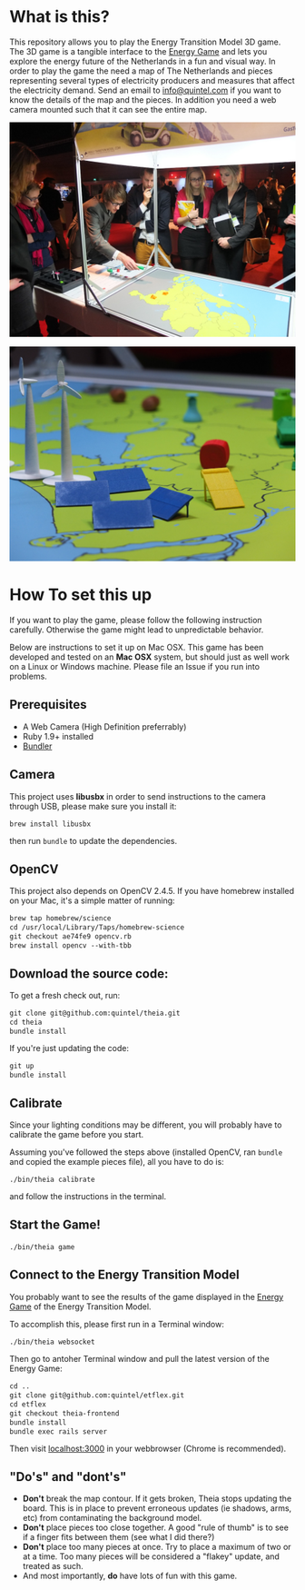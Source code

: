 # What is this?

This repository allows you to play the Energy Transition Model 3D game. The 3D 
game is a tangible interface to the [Energy Game](http://etflex.et-model.com/) 
and lets you explore the energy future of the Netherlands in a fun and visual 
way. In order to play the game the need a map of The Netherlands and pieces 
representing several types of electricity producers and measures that affect 
the electricity demand. Send an email to <info@quintel.com> if you want to know 
the details of the map and the pieces. In addition you need a web camera mounted 
such that it can see the entire map.

![Playing the Energy Transition Model 3D game](/images/people_playing_the_game.JPG)

![Several pieces used in playing the game](/images/pieces.JPG)

# How To set this up

If you want to play the game, please follow the following instruction carefully.
Otherwise the game might lead to unpredictable behavior.

Below are instructions to set it up on Mac OSX. This game has been developed and
tested on an **Mac OSX** system, but should just as well work on a Linux or
Windows machine. Please file an Issue if you run into problems.

## Prerequisites

* A Web Camera (High Definition preferrably)
* Ruby 1.9+ installed
* [Bundler](http://bundler.io)

## Camera

This project uses **libusbx** in order to send instructions to the camera through USB,
please make sure you install it:

    brew install libusbx

then run `bundle` to update the dependencies.

## OpenCV

This project also depends on OpenCV 2.4.5. If you have homebrew
installed on your Mac, it's a simple matter of running:

    brew tap homebrew/science
    cd /usr/local/Library/Taps/homebrew-science
    git checkout ae74fe9 opencv.rb
    brew install opencv --with-tbb

## Download the source code:

To get a fresh check out, run:

    git clone git@github.com:quintel/theia.git
    cd theia
    bundle install

If you're just updating the code:

    git up
    bundle install

## Calibrate

Since your lighting conditions may be different, you will probably have to calibrate the game before you start.

Assuming you've followed the steps above (installed OpenCV, ran `bundle` and copied the example pieces file), all you have to do is:

    ./bin/theia calibrate

and follow the instructions in the terminal.

## Start the Game!

    ./bin/theia game
    
## Connect to the Energy Transition Model

You probably want to see the results of the game displayed in the
[Energy Game](http://etflex.et-model.com) of the Energy Transition Model.

To accomplish this, please first run in a Terminal window:

    ./bin/theia websocket

Then go to antoher Terminal window and pull the latest version of the
Energy Game:

    cd ..
    git clone git@github.com:quintel/etflex.git
    cd etflex
    git checkout theia-frontend
    bundle install
    bundle exec rails server
    
Then visit [localhost:3000](http://localhost:3000) in your webbrowser
(Chrome is recommended).

## "Do's" and "dont's"

* **Don't** break the map contour. If it gets broken, Theia stops updating the board. This is in place to prevent erroneous updates
(ie shadows, arms, etc) from contaminating the background model.
* **Don't** place pieces too close together. A good "rule of thumb" is to see if a finger fits between them (see what I did there?)
* **Don't** place too many pieces at once. Try to place a maximum of two or at a time. Too many pieces will be considered a "flakey" update, and
treated as such.
* And most importantly, **do** have lots of fun with this game.
